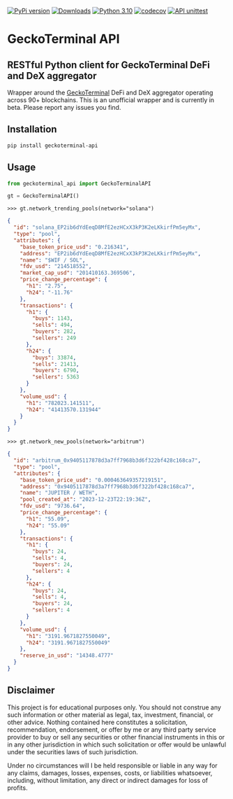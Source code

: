 [![PyPi version](https://img.shields.io/pypi/v/geckoterminal-api)](https://pypi.python.org/pypi/geckoterminal-api/)
[![Downloads](https://static.pepy.tech/badge/geckoterminal-api)](https://pepy.tech/project/geckoterminal-api)
[![Python 3.10](https://img.shields.io/badge/python-3.10+-blue.svg)](https://www.python.org/downloads/release/python-3100/)
[![codecov](https://codecov.io/gh/dineshpinto/geckoterminal-api/graph/badge.svg?token=JQLPDDAFX0)](https://codecov.io/gh/dineshpinto/geckoterminal-api)
[![API unittest](https://github.com/dineshpinto/geckoterminal-api/actions/workflows/unittests.yml/badge.svg)](https://github.com/dineshpinto/geckoterminal-api/actions/workflows/unittests.yml)

# GeckoTerminal API

## RESTful Python client for GeckoTerminal DeFi and DeX aggregator

Wrapper around the [GeckoTerminal](https://www.geckoterminal.com) DeFi and DeX
aggregator operating across 90+ blockchains. This is an
unofficial wrapper and is currently in beta.
Please report any issues you find.

## Installation

```bash
pip install geckoterminal-api
```

## Usage

```python
from geckoterminal_api import GeckoTerminalAPI

gt = GeckoTerminalAPI()
```

```ipython
>>> gt.network_trending_pools(network="solana")
```

```json
{
  "id": "solana_EP2ib6dYdEeqD8MfE2ezHCxX3kP3K2eLKkirfPm5eyMx",
  "type": "pool",
  "attributes": {
    "base_token_price_usd": "0.216341",
    "address": "EP2ib6dYdEeqD8MfE2ezHCxX3kP3K2eLKkirfPm5eyMx",
    "name": "$WIF / SOL",
    "fdv_usd": "214518552",
    "market_cap_usd": "201410163.369506",
    "price_change_percentage": {
      "h1": "2.75",
      "h24": "-11.76"
    },
    "transactions": {
      "h1": {
        "buys": 1143,
        "sells": 494,
        "buyers": 282,
        "sellers": 249
      },
      "h24": {
        "buys": 33874,
        "sells": 21413,
        "buyers": 6790,
        "sellers": 5363
      }
    },
    "volume_usd": {
      "h1": "782023.141511",
      "h24": "41413570.131944"
    }
  }
}
```

```ipython
>>> gt.network_new_pools(network="arbitrum")
```

```json
{
  "id": "arbitrum_0x9405117878d3a7ff7968b3d6f322bf428c168ca7",
  "type": "pool",
  "attributes": {
    "base_token_price_usd": "0.000463649357219151",
    "address": "0x9405117878d3a7ff7968b3d6f322bf428c168ca7",
    "name": "JUPITER / WETH",
    "pool_created_at": "2023-12-23T22:19:36Z",
    "fdv_usd": "9736.64",
    "price_change_percentage": {
      "h1": "55.09",
      "h24": "55.09"
    },
    "transactions": {
      "h1": {
        "buys": 24,
        "sells": 4,
        "buyers": 24,
        "sellers": 4
      },
      "h24": {
        "buys": 24,
        "sells": 4,
        "buyers": 24,
        "sellers": 4
      }
    },
    "volume_usd": {
      "h1": "3191.9671827550049",
      "h24": "3191.9671827550049"
    },
    "reserve_in_usd": "14348.4777"
  }
}
```

## Disclaimer

This project is for educational purposes only. You should not construe any such
information or other material as legal, tax, investment, financial, or other advice.
Nothing contained here constitutes a solicitation, recommendation, endorsement, or
offer by me or any third party service provider to buy or sell any securities or other
financial instruments in this or in any other jurisdiction in which such solicitation or
offer would be unlawful under the securities laws of such jurisdiction.

Under no circumstances will I be held responsible or liable in any way for any claims,
damages, losses, expenses, costs, or liabilities whatsoever, including, without
limitation, any direct or indirect damages for loss of profits.
